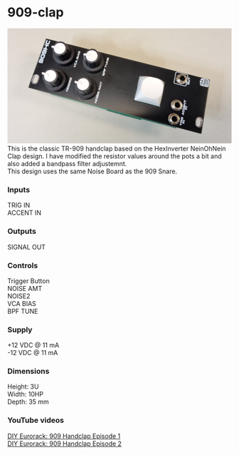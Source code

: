 # 909-clap
![909HC image](909HC.jpg)
This is the classic TR-909 handclap based on the HexInverter NeinOhNein Clap design. I have modified the resistor values around the pots a bit and also added a bandpass filter adjustemnt.  
This design uses the same Noise Board as the 909 Snare.

### Inputs
TRIG IN  
ACCENT IN  

### Outputs
SIGNAL OUT  

### Controls
Trigger Button  
NOISE AMT  
NOISE2  
VCA BIAS  
BPF TUNE  

### Supply
+12 VDC @ 11 mA  
-12 VDC @ 11 mA  

### Dimensions
Height: 3U  
Width: 10HP  
Depth: 35 mm  
 
### YouTube videos
[DIY Eurorack: 909 Handclap Episode 1](https://youtu.be/QJmPxyqyb7s)  
[DIY Eurorack: 909 Handclap Episode 2](https://youtu.be/BmUgnzeK77g)
